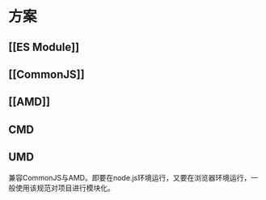 # 方案
## [[ES Module]] 
## [[CommonJS]] 
## [[AMD]] 
## CMD
## UMD
兼容CommonJS与AMD。即要在node.js环境运行，又要在浏览器环境运行，一般使用该规范对项目进行模块化。
